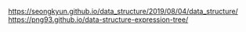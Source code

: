 https://seongkyun.github.io/data_structure/2019/08/04/data_structure/
https://png93.github.io/data-structure-expression-tree/
